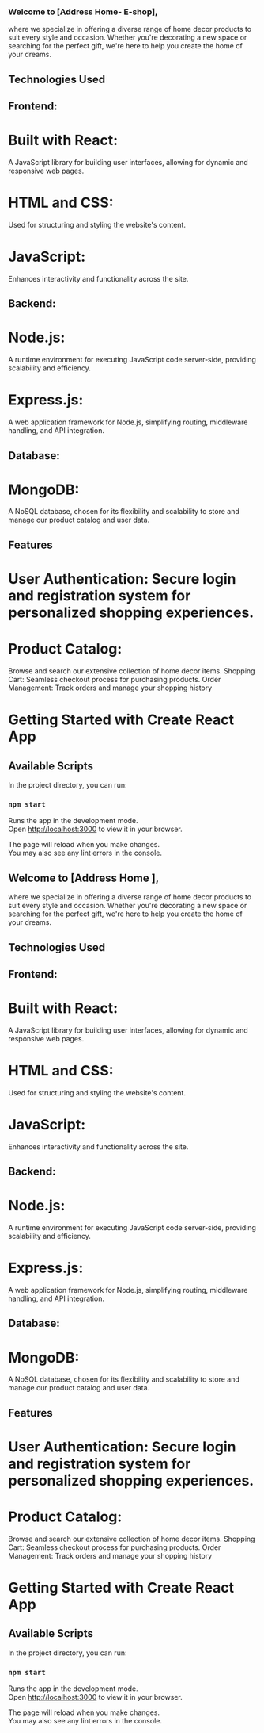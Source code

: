 ### Welcome to [Address Home- E-shop],
 where we specialize in offering a diverse range of home decor products to suit every style and occasion. Whether you're decorating a new space or searching for the perfect gift, we're here to help you create the home of your dreams.

## Technologies Used
## Frontend:

# Built with React: 
A JavaScript library for building user interfaces, allowing for dynamic and responsive web pages.
# HTML and CSS:
 Used for structuring and styling the website's content.
# JavaScript:
 Enhances interactivity and functionality across the site.
## Backend:

# Node.js:
 A runtime environment for executing JavaScript code server-side, providing scalability and efficiency.
# Express.js:
 A web application framework for Node.js, simplifying routing, middleware handling, and API integration.
## Database:

# MongoDB:
 A NoSQL database, chosen for its flexibility and scalability to store and manage our product catalog and user data.

## Features
# User Authentication: Secure login and registration system for personalized shopping experiences.
# Product Catalog:
 Browse and search our extensive collection of home decor items.
Shopping Cart: Seamless checkout process for purchasing products.
Order Management: Track orders and manage your shopping history



# Getting Started with Create React App

## Available Scripts

In the project directory, you can run:

### `npm start`

Runs the app in the development mode.\
Open [http://localhost:3000](http://localhost:3000) to view it in your browser.

The page will reload when you make changes.\
You may also see any lint errors in the console.

### 



## Welcome to [Address Home ],
 where we specialize in offering a diverse range of home decor products to suit every style and occasion. Whether you're decorating a new space or searching for the perfect gift, we're here to help you create the home of your dreams.

## Technologies Used
## Frontend:

# Built with React: 
A JavaScript library for building user interfaces, allowing for dynamic and responsive web pages.
# HTML and CSS:
 Used for structuring and styling the website's content.
# JavaScript:
 Enhances interactivity and functionality across the site.
## Backend:

# Node.js:
 A runtime environment for executing JavaScript code server-side, providing scalability and efficiency.
# Express.js:
 A web application framework for Node.js, simplifying routing, middleware handling, and API integration.
## Database:

# MongoDB:
 A NoSQL database, chosen for its flexibility and scalability to store and manage our product catalog and user data.

## Features
# User Authentication: Secure login and registration system for personalized shopping experiences.
# Product Catalog:
 Browse and search our extensive collection of home decor items.
Shopping Cart: Seamless checkout process for purchasing products.
Order Management: Track orders and manage your shopping history



# Getting Started with Create React App

## Available Scripts

In the project directory, you can run:

### `npm start`

Runs the app in the development mode.\
Open [http://localhost:3000](http://localhost:3000) to view it in your browser.

The page will reload when you make changes.\
You may also see any lint errors in the console.

### 



